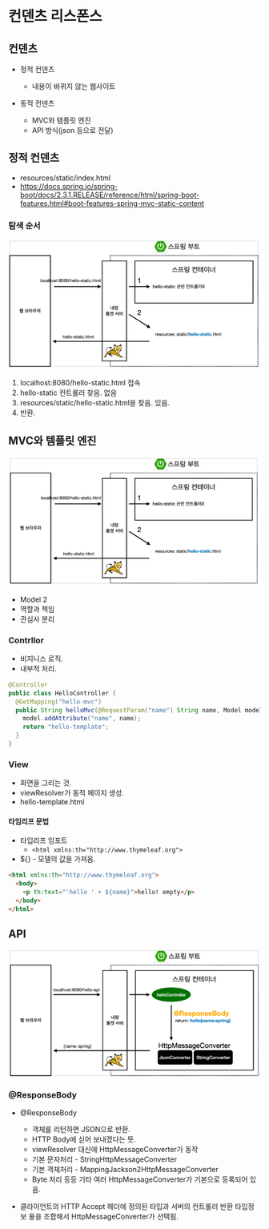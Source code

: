 # 컨덴츠 리스폰스

## 컨덴츠

- 정적 컨덴츠

  - 내용이 바뀌지 않는 웹사이트

- 동적 컨덴츠
  - MVC와 템플릿 엔진
  - API 방식(json 등으로 전달)

## 정적 컨덴츠

- resources/static/index.html
- <https://docs.spring.io/spring-boot/docs/2.3.1.RELEASE/reference/html/spring-boot-features.html#boot-features-spring-mvc-static-content>

### 탐색 순서

![Static_Content](images/03%20컨덴츠_Static_Content.png)

1. localhost:8080/hello-static.html 접속
2. hello-static 컨트롤러 찾음. 없음
3. resources/static/hello-static.html을 찾음. 있음.
4. 반환.

## MVC와 템플릿 엔진

![MVC](images/03%20컨덴츠_MVC.png)

- Model 2
- 역할과 책임
- 관심사 분리

### Contrllor

- 비지니스 로직.
- 내부적 처리.

```java
@Controller
public class HelloController {
  @GetMapping("hello-mvc")
  public String helloMvc(@RequestParam("name") String name, Model model) {
    model.addAttribute("name", name);
    return "hello-template";
  }
}
```

### View

- 화면을 그리는 것.
- viewResolver가 동적 페이지 생성.
- hello-template.html

#### 타임리프 문법

- 타입리프 임포트
  - `<html xmlns:th="http://www.thymeleaf.org">`
- ${} - 모델의 값을 가져옴.

```html
<html xmlns:th="http://www.thymeleaf.org">
  <body>
    <p th:text="'hello ' + ${name}">hello! empty</p>
  </body>
</html>
```

## API

![API](images/03%20컨덴츠_API.png)

### @ResponseBody

- @ResponseBody

  - 객체를 리턴하면 JSON으로 반환.
  - HTTP Body에 싣어 보내겠다는 뜻.
  - viewResolver 대신에 HttpMessageConverter가 동작
  - 기본 문자처리 - StringHttpMessageConverter
  - 기본 객체처리 - MappingJackson2HttpMessageConverter
  - Byte 처리 등등 기타 여러 HttpMessageConverter가 기본으로 등록되어 있음.

- 클라이언트의 HTTP Accept 헤더에 정의된 타입과 서버의 컨트롤러 반환 타입정보 둘을 조합해서 HttpMessageConverter가 선택됨.
